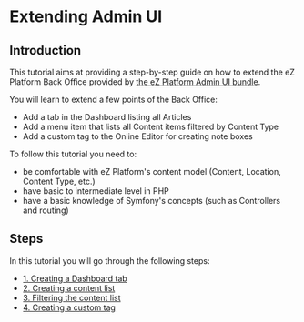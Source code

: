 # Extending Admin UI

## Introduction

This tutorial aims at providing a step-by-step guide on how to extend the eZ Platform Back Office provided by [the eZ Platform Admin UI bundle](https://github.com/ezsystems/ezplatform-admin-ui). 

You will learn to extend a few points of the Back Office:

- Add a tab in the Dashboard listing all Articles
- Add a menu item that lists all Content items filtered by Content Type
- Add a custom tag to the Online Editor for creating note boxes

To follow this tutorial you need to:

- be comfortable with eZ Platform's content model (Content, Location, Content Type, etc.)
- have basic to intermediate level in PHP
- have a basic knowledge of Symfony's concepts (such as Controllers and routing)

## Steps

In this tutorial you will go through the following steps:

- [1. Creating a Dashboard tab](1_creating_a_dashboard_tab.md)
- [2. Creating a content list](2_creating_a_content_list.md)
- [3. Filtering the content list](3_filtering_the_content_list.md)
- [4. Creating a custom tag](4_adding_a_custom_tag.md)
